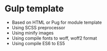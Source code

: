 # Gulp template
- Based on HTML or Pug for module template
- Using SCSS preprocessor
- Using minify images
- Using compile fonts to woff, woff2 format
- Using compile ES6 to ES5

